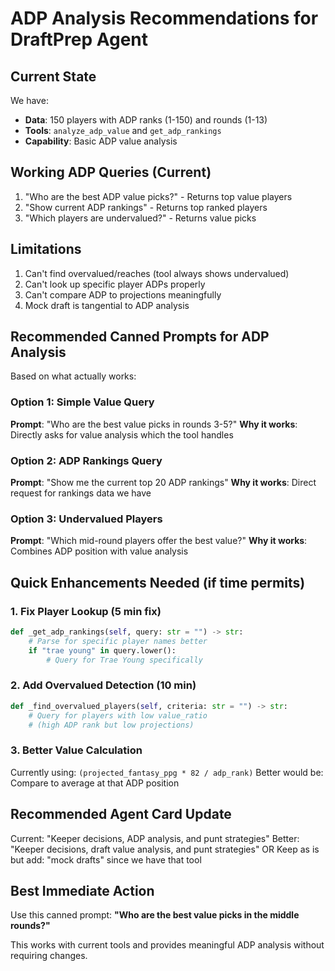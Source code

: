 # ADP Analysis Recommendations for DraftPrep Agent

## Current State
We have:
- **Data**: 150 players with ADP ranks (1-150) and rounds (1-13)
- **Tools**: `analyze_adp_value` and `get_adp_rankings`
- **Capability**: Basic ADP value analysis

## Working ADP Queries (Current)
1. "Who are the best ADP value picks?" - Returns top value players
2. "Show current ADP rankings" - Returns top ranked players
3. "Which players are undervalued?" - Returns value picks

## Limitations
1. Can't find overvalued/reaches (tool always shows undervalued)
2. Can't look up specific player ADPs properly
3. Can't compare ADP to projections meaningfully
4. Mock draft is tangential to ADP analysis

## Recommended Canned Prompts for ADP Analysis
Based on what actually works:

### Option 1: Simple Value Query
**Prompt**: "Who are the best value picks in rounds 3-5?"
**Why it works**: Directly asks for value analysis which the tool handles

### Option 2: ADP Rankings Query  
**Prompt**: "Show me the current top 20 ADP rankings"
**Why it works**: Direct request for rankings data we have

### Option 3: Undervalued Players
**Prompt**: "Which mid-round players offer the best value?"
**Why it works**: Combines ADP position with value analysis

## Quick Enhancements Needed (if time permits)

### 1. Fix Player Lookup (5 min fix)
```python
def _get_adp_rankings(self, query: str = "") -> str:
    # Parse for specific player names better
    if "trae young" in query.lower():
        # Query for Trae Young specifically
```

### 2. Add Overvalued Detection (10 min)
```python
def _find_overvalued_players(self, criteria: str = "") -> str:
    # Query for players with low value_ratio
    # (high ADP rank but low projections)
```

### 3. Better Value Calculation
Currently using: `(projected_fantasy_ppg * 82 / adp_rank)`
Better would be: Compare to average at that ADP position

## Recommended Agent Card Update
Current: "Keeper decisions, ADP analysis, and punt strategies"
Better: "Keeper decisions, draft value analysis, and punt strategies"
OR
Keep as is but add: "mock drafts" since we have that tool

## Best Immediate Action
Use this canned prompt: **"Who are the best value picks in the middle rounds?"**

This works with current tools and provides meaningful ADP analysis without requiring changes.